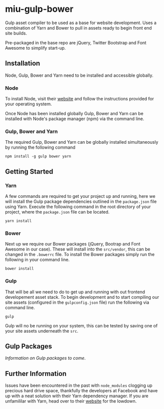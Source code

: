 # miu-gulp-bower

Gulp asset compiler to be used as a base for website development.  Uses a combination of Yarn and Bower to pull in assets ready to begin front end site builds.

Pre-packaged in the base repo are jQuery, Twitter Bootstrap and Font Awesome to simplify start-up.

## Installation

Node, Gulp, Bower and Yarn need to be installed and accessible globally.

### Node

To install Node, visit their [website](https://nodejs.org/en/download/) and follow the instructions provided for your operating system.

Once Node has been installed globally Gulp, Bower and Yarn can be installed with Node's package manager (npm) via the command line.

### Gulp, Bower and Yarn

The required Gulp, Bower and Yarn can be globally installed simultaneously by running the following command

	npm install -g gulp bower yarn

## Getting Started

### Yarn

A few commands are required to get your project up and running, here we will install the Gulp package dependencies outlined in the `package.json` file using Yarn. Execute the following command in the root directory of your project, where the `package.json` file can be located.

	yarn install
	
### Bower

Next up we require our Bower packages (jQuery, Bootrap and Font Awesome in our case). These will install into the `src/vendor`, this can be changed in the `.bowerrc` file. To install the Bower packages simply run the following in your command line.

	bower install
	
### Gulp

That will be all we need to do to get up and running with out frontend developement asset stack. To begin development and to start compiling our site assets (configured in the `gulpconfig.json` file) run the following via command line.

	gulp
	
Gulp will no be running on your system, this can be tested by saving one of your site assets underneath the `src`.

## Gulp Packages

_Information on Gulp packages to come_.
	
## Further Information

Issues have been encountered in the past with `node_modules` clogging up precious hard drive space, thankfully the developers at Facebook and have up with a neat solution with their Yarn dependency manager. If you are unfamililar with Yarn, head over to their [website](https://yarnpkg.com/) for the lowdown.